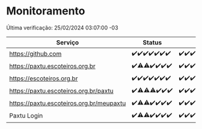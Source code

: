 # Monitoramento

Última verificação: 25/02/2024 03:07:00 -03

|Serviço|Status|Últimas 24h|
|---|---|---|
|https://github.com|<span title="2024-02-18: OK=24">✔️</span><span title="2024-02-19: OK=24">✔️</span><span title="2024-02-20: OK=24">✔️</span><span title="2024-02-21: OK=24">✔️</span><span title="2024-02-22: OK=24">✔️</span><span title="2024-02-23: OK=24">✔️</span><span title="2024-02-24: OK=6">✔️</span>|<span title="24/02/2024 03:07:00 -03 : 200">✔️</span><span title="24/02/2024 04:03:00 -03 : 200">✔️</span><span title="24/02/2024 05:07:00 -03 : 200">✔️</span><span title="24/02/2024 06:04:00 -03 : 200">✔️</span><span title="24/02/2024 07:03:00 -03 : 200">✔️</span><span title="24/02/2024 08:02:00 -03 : 200">✔️</span><span title="24/02/2024 09:09:00 -03 : 200">✔️</span><span title="24/02/2024 10:06:00 -03 : 200">✔️</span><span title="24/02/2024 11:03:00 -03 : 200">✔️</span><span title="24/02/2024 12:04:00 -03 : 200">✔️</span><span title="24/02/2024 13:06:00 -03 : 200">✔️</span><span title="24/02/2024 14:06:00 -03 : 200">✔️</span><span title="24/02/2024 15:07:00 -03 : 200">✔️</span><span title="24/02/2024 16:03:00 -03 : 200">✔️</span><span title="24/02/2024 17:05:00 -03 : 200">✔️</span><span title="24/02/2024 18:03:00 -03 : 200">✔️</span><span title="24/02/2024 19:05:00 -03 : 200">✔️</span><span title="24/02/2024 20:05:00 -03 : 200">✔️</span><span title="24/02/2024 21:32:00 -03 : 200">✔️</span><span title="24/02/2024 22:42:00 -03 : 200">✔️</span><span title="24/02/2024 23:15:00 -03 : 200">✔️</span><span title="25/02/2024 00:07:00 -03 : 200">✔️</span><span title="25/02/2024 01:07:00 -03 : 200">✔️</span><span title="25/02/2024 02:04:00 -03 : 200">✔️</span><span title="25/02/2024 03:07:00 -03 : 200">✔️</span>|
|https://paxtu.escoteiros.org.br|<span title="2024-02-18: OK=24">✔️</span><span title="2024-02-19: OK=23, Falhas=1">⚠️</span><span title="2024-02-20: OK=23, Falhas=1">⚠️</span><span title="2024-02-21: OK=24">✔️</span><span title="2024-02-22: OK=24">✔️</span><span title="2024-02-23: OK=24">✔️</span><span title="2024-02-24: OK=6">✔️</span>|<span title="24/02/2024 03:07:00 -03 : 200">✔️</span><span title="24/02/2024 04:03:00 -03 : 200">✔️</span><span title="24/02/2024 05:07:00 -03 : 200">✔️</span><span title="24/02/2024 06:04:00 -03 : 200">✔️</span><span title="24/02/2024 07:03:00 -03 : 200">✔️</span><span title="24/02/2024 08:02:00 -03 : 200">✔️</span><span title="24/02/2024 09:09:00 -03 : 200">✔️</span><span title="24/02/2024 10:06:00 -03 : 200">✔️</span><span title="24/02/2024 11:03:00 -03 : 200">✔️</span><span title="24/02/2024 12:04:00 -03 : 200">✔️</span><span title="24/02/2024 13:06:00 -03 : 200">✔️</span><span title="24/02/2024 14:06:00 -03 : 200">✔️</span><span title="24/02/2024 15:07:00 -03 : 200">✔️</span><span title="24/02/2024 16:03:00 -03 : 200">✔️</span><span title="24/02/2024 17:05:00 -03 : 200">✔️</span><span title="24/02/2024 18:03:00 -03 : 200">✔️</span><span title="24/02/2024 19:05:00 -03 : 200">✔️</span><span title="24/02/2024 20:05:00 -03 : 200">✔️</span><span title="24/02/2024 21:32:00 -03 : 200">✔️</span><span title="24/02/2024 22:42:00 -03 : 200">✔️</span><span title="24/02/2024 23:15:00 -03 : 200">✔️</span><span title="25/02/2024 00:07:00 -03 : 200">✔️</span><span title="25/02/2024 01:07:00 -03 : 200">✔️</span><span title="25/02/2024 02:04:00 -03 : 200">✔️</span><span title="25/02/2024 03:07:00 -03 : 200">✔️</span>|
|https://escoteiros.org.br|<span title="2024-02-18: OK=24">✔️</span><span title="2024-02-19: OK=24">✔️</span><span title="2024-02-20: OK=24">✔️</span><span title="2024-02-21: OK=24">✔️</span><span title="2024-02-22: OK=24">✔️</span><span title="2024-02-23: OK=24">✔️</span><span title="2024-02-24: OK=6">✔️</span>|<span title="24/02/2024 03:07:00 -03 : 200">✔️</span><span title="24/02/2024 04:03:00 -03 : 200">✔️</span><span title="24/02/2024 05:07:00 -03 : 200">✔️</span><span title="24/02/2024 06:04:00 -03 : 200">✔️</span><span title="24/02/2024 07:03:00 -03 : 200">✔️</span><span title="24/02/2024 08:02:00 -03 : 200">✔️</span><span title="24/02/2024 09:09:00 -03 : 200">✔️</span><span title="24/02/2024 10:06:00 -03 : 200">✔️</span><span title="24/02/2024 11:03:00 -03 : 200">✔️</span><span title="24/02/2024 12:04:00 -03 : 200">✔️</span><span title="24/02/2024 13:06:00 -03 : 200">✔️</span><span title="24/02/2024 14:06:00 -03 : 200">✔️</span><span title="24/02/2024 15:07:00 -03 : 200">✔️</span><span title="24/02/2024 16:03:00 -03 : 200">✔️</span><span title="24/02/2024 17:05:00 -03 : 200">✔️</span><span title="24/02/2024 18:03:00 -03 : 200">✔️</span><span title="24/02/2024 19:05:00 -03 : 200">✔️</span><span title="24/02/2024 20:05:00 -03 : 200">✔️</span><span title="24/02/2024 21:32:00 -03 : 200">✔️</span><span title="24/02/2024 22:42:00 -03 : 200">✔️</span><span title="24/02/2024 23:15:00 -03 : 200">✔️</span><span title="25/02/2024 00:07:00 -03 : 200">✔️</span><span title="25/02/2024 01:07:00 -03 : 200">✔️</span><span title="25/02/2024 02:04:00 -03 : 200">✔️</span><span title="25/02/2024 03:07:00 -03 : 200">✔️</span>|
|https://paxtu.escoteiros.org.br/paxtu|<span title="2024-02-18: OK=24">✔️</span><span title="2024-02-19: OK=23, Falhas=1">⚠️</span><span title="2024-02-20: OK=23, Falhas=1">⚠️</span><span title="2024-02-21: OK=23, Falhas=1">⚠️</span><span title="2024-02-22: OK=24">✔️</span><span title="2024-02-23: OK=24">✔️</span><span title="2024-02-24: OK=6">✔️</span>|<span title="24/02/2024 03:07:00 -03 : 200">✔️</span><span title="24/02/2024 04:03:00 -03 : 200">✔️</span><span title="24/02/2024 05:07:00 -03 : 200">✔️</span><span title="24/02/2024 06:04:00 -03 : 200">✔️</span><span title="24/02/2024 07:03:00 -03 : 200">✔️</span><span title="24/02/2024 08:02:00 -03 : 200">✔️</span><span title="24/02/2024 09:09:00 -03 : 200">✔️</span><span title="24/02/2024 10:06:00 -03 : 200">✔️</span><span title="24/02/2024 11:03:00 -03 : 200">✔️</span><span title="24/02/2024 12:04:00 -03 : 200">✔️</span><span title="24/02/2024 13:06:00 -03 : 200">✔️</span><span title="24/02/2024 14:06:00 -03 : 200">✔️</span><span title="24/02/2024 15:07:00 -03 : 200">✔️</span><span title="24/02/2024 16:03:00 -03 : 200">✔️</span><span title="24/02/2024 17:05:00 -03 : 200">✔️</span><span title="24/02/2024 18:03:00 -03 : 200">✔️</span><span title="24/02/2024 19:05:00 -03 : 200">✔️</span><span title="24/02/2024 20:05:00 -03 : 200">✔️</span><span title="24/02/2024 21:32:00 -03 : 200">✔️</span><span title="24/02/2024 22:42:00 -03 : 200">✔️</span><span title="24/02/2024 23:15:00 -03 : 200">✔️</span><span title="25/02/2024 00:07:00 -03 : 200">✔️</span><span title="25/02/2024 01:07:00 -03 : 200">✔️</span><span title="25/02/2024 02:04:00 -03 : 200">✔️</span><span title="25/02/2024 03:07:00 -03 : 200">✔️</span>|
|https://paxtu.escoteiros.org.br/meupaxtu|<span title="2024-02-18: OK=24">✔️</span><span title="2024-02-19: OK=23, Falhas=1">⚠️</span><span title="2024-02-20: OK=23, Falhas=1">⚠️</span><span title="2024-02-21: OK=24">✔️</span><span title="2024-02-22: OK=24">✔️</span><span title="2024-02-23: OK=24">✔️</span><span title="2024-02-24: OK=6">✔️</span>|<span title="24/02/2024 03:07:00 -03 : 200">✔️</span><span title="24/02/2024 04:03:00 -03 : 200">✔️</span><span title="24/02/2024 05:07:00 -03 : 200">✔️</span><span title="24/02/2024 06:04:00 -03 : 200">✔️</span><span title="24/02/2024 07:03:00 -03 : 200">✔️</span><span title="24/02/2024 08:02:00 -03 : 200">✔️</span><span title="24/02/2024 09:09:00 -03 : 200">✔️</span><span title="24/02/2024 10:06:00 -03 : 200">✔️</span><span title="24/02/2024 11:03:00 -03 : 200">✔️</span><span title="24/02/2024 12:04:00 -03 : 200">✔️</span><span title="24/02/2024 13:06:00 -03 : 200">✔️</span><span title="24/02/2024 14:06:00 -03 : 200">✔️</span><span title="24/02/2024 15:07:00 -03 : 200">✔️</span><span title="24/02/2024 16:03:00 -03 : 200">✔️</span><span title="24/02/2024 17:05:00 -03 : 200">✔️</span><span title="24/02/2024 18:03:00 -03 : 200">✔️</span><span title="24/02/2024 19:05:00 -03 : 200">✔️</span><span title="24/02/2024 20:05:00 -03 : 200">✔️</span><span title="24/02/2024 21:32:00 -03 : 200">✔️</span><span title="24/02/2024 22:42:00 -03 : 200">✔️</span><span title="24/02/2024 23:15:00 -03 : 200">✔️</span><span title="25/02/2024 00:07:00 -03 : 200">✔️</span><span title="25/02/2024 01:07:00 -03 : 200">✔️</span><span title="25/02/2024 02:04:00 -03 : 200">✔️</span><span title="25/02/2024 03:07:00 -03 : 200">✔️</span>|
|Paxtu Login|<span title="2024-02-18: OK=24">✔️</span><span title="2024-02-19: OK=23, Falhas=1">⚠️</span><span title="2024-02-20: OK=23, Falhas=1">⚠️</span><span title="2024-02-21: OK=24">✔️</span><span title="2024-02-22: OK=24">✔️</span><span title="2024-02-23: OK=24">✔️</span><span title="2024-02-24: OK=6">✔️</span>|<span title="24/02/2024 03:07:00 -03 : 200">✔️</span><span title="24/02/2024 04:03:00 -03 : 200">✔️</span><span title="24/02/2024 05:07:00 -03 : 200">✔️</span><span title="24/02/2024 06:04:00 -03 : 200">✔️</span><span title="24/02/2024 07:03:00 -03 : 200">✔️</span><span title="24/02/2024 08:02:00 -03 : 200">✔️</span><span title="24/02/2024 09:09:00 -03 : 200">✔️</span><span title="24/02/2024 10:06:00 -03 : 200">✔️</span><span title="24/02/2024 11:03:00 -03 : 200">✔️</span><span title="24/02/2024 12:04:00 -03 : 200">✔️</span><span title="24/02/2024 13:06:00 -03 : 200">✔️</span><span title="24/02/2024 14:06:00 -03 : 200">✔️</span><span title="24/02/2024 15:07:00 -03 : 200">✔️</span><span title="24/02/2024 16:03:00 -03 : 200">✔️</span><span title="24/02/2024 17:05:00 -03 : 200">✔️</span><span title="24/02/2024 18:03:00 -03 : 200">✔️</span><span title="24/02/2024 19:05:00 -03 : 200">✔️</span><span title="24/02/2024 20:05:00 -03 : 200">✔️</span><span title="24/02/2024 21:32:00 -03 : 200">✔️</span><span title="24/02/2024 22:42:00 -03 : 200">✔️</span><span title="24/02/2024 23:15:00 -03 : 200">✔️</span><span title="25/02/2024 00:07:00 -03 : 200">✔️</span><span title="25/02/2024 01:07:00 -03 : 200">✔️</span><span title="25/02/2024 02:04:00 -03 : 200">✔️</span><span title="25/02/2024 03:07:00 -03 : 200">✔️</span>|

